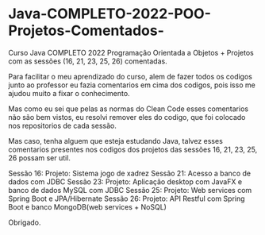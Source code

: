 # Java-COMPLETO-2022-POO-Projetos-Comentados-
Curso Java COMPLETO 2022 Programação Orientada a Objetos + Projetos com as sessões (16, 21, 23, 25, 26) comentadas.

Para facilitar o meu aprendizado do curso, alem de fazer todos os codigos junto ao professor
eu fazia comentarios em cima dos codigos, pois isso me ajudou muito a fixar o conhecimento.

Mas como eu sei que pelas as normas do Clean Code esses comentarios não são bem vistos, eu resolvi
remover eles do codigo, que foi colocado nos repositorios de cada sessão.

Mas caso, tenha alguem que esteja estudando Java, talvez esses comentarios presentes nos codigos
dos projetos das sessões 16, 21, 23, 25, 26 possam ser util.


Sessão 16: Projeto: Sistema jogo de xadrez
Sessão 21: Acesso a banco de dados com JDBC
Sessão 23: Projeto: Aplicação desktop com JavaFX e banco de dados MySQL com JDBC
Sessão 25: Projeto: Web services com Spring Boot e JPA/Hibernate
Sessão 26: Projeto: API Restful com Spring Boot e banco MongoDB(web services + NoSQL)

Obrigado.


